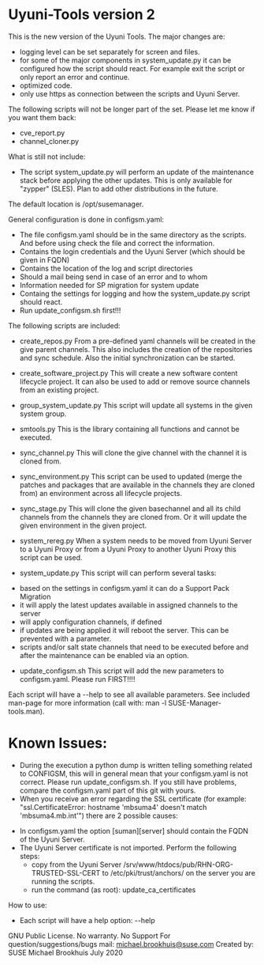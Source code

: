 # Uyuni-Tools version 2

This is the new version of the Uyuni Tools. The major changes are:
- logging level can be set separately for screen and files.
- for some of the major components in system_update.py it can be configured how the script should react. For example exit the script or only report an error and continue.
- optimized code.
- only use https as connection between the scripts and Uyuni Server.

The following scripts will not be longer part of the set. Please let me know if you want them back:
- cve_report.py
- channel_cloner.py

What is still not include:
- The script system_update.py will perform an update of the maintenance stack before applying the other updates. This is only available for "zypper" (SLES). Plan to add other distributions in the future.

The default location is /opt/susemanager.

General configuration is done in configsm.yaml:
- The file configsm.yaml should be in the same directory as the scripts. And before using check the file and correct the information.
- Contains the login credentials and the Uyuni Server (which should be given in FQDN) 
- Contains the location of the log and script directories
- Should a mail being send in case of an error and to whom
- Information needed for SP migration for system update
- Containg the settings for logging and how the system_update.py script should react.
- Run update_configsm.sh first!!!


The following scripts are included:
- create_repos.py
From a pre-defined yaml channels will be created in the give parent channels. This also includes the creation of the repositories and sync schedule. Also the initial synchronization can be started.

- create_software_project.py
This will create a new software content lifecycle project. It can also be used to add or remove source channels from an existing project.

- group_system_update.py
This script will update all systems in the given system group.

- smtools.py
This is the library containing all functions and cannot be executed.

- sync_channel.py
This will clone the give channel with the channel it is cloned from.

- sync_environment.py
This script can be used to updated (merge the patches and packages that are available in the channels they are cloned from) an environment across all lifecycle projects. 

- sync_stage.py
This will clone the given basechannel and all its child channels from the channels they are cloned from. Or it will update the given environment in the given project.

- system_rereg.py
When a system needs to be moved from Uyuni Server to a Uyuni Proxy or from a Uyuni Proxy to another Uyuni Proxy this script can be used.

- system_update.py
This script will can perform several tasks:
* based on the settings in configsm.yaml it can do a Support Pack Migration
* it will apply the latest updates available in assigned channels to the server
* will apply configuration channels, if defined
* if updates are being applied it will reboot the server. This can be prevented with a parameter.
* scripts and/or salt state channels that need to be executed before and after the maintenance can be enabled via an option. 

- update_configsm.sh
This script will add the new parameters to configsm.yaml. Please run FIRST!!!!


Each script will have a --help to see all available parameters. See included man-page for more information (call with: man -l SUSE-Manager-tools.man).



Known Issues:
=============
- During the execution a python dump is written telling something related to CONFIGSM, this will in general mean that your configsm.yaml is not correct. Please run update_configsm.sh. If you still have problems, compare the configsm.yaml part of this git with yours.
- When you receive an error regarding the SSL certificate (for example: "ssl.CertificateError: hostname 'mbsuma4' doesn't match 'mbsuma4.mb.int'") there are 2 possible causes:
* In configsm.yaml the option [suman][server] should contain the FQDN of the Uyuni Server.
* The Uyuni Server certificate is not imported. Perform the following steps:
  - copy from the Uyuni Server /srv/www/htdocs/pub/RHN-ORG-TRUSTED-SSL-CERT to /etc/pki/trust/anchors/ on the server you are running the scripts.
  - run the command (as root): update_ca_certificates

How to use:
- Each script will have a help option: --help 

GNU Public License. No warranty. No Support 
For question/suggestions/bugs mail: michael.brookhuis@suse.com
Created by: SUSE Michael Brookhuis July 2020



